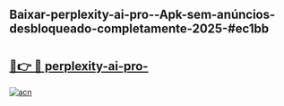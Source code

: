 ## Baixar-perplexity-ai-pro--Apk-sem-anúncios-desbloqueado-completamente-2025-#ec1bb

# <h2><a href="https://ainizakaria.my?title=perplexity-ai-pro-&ref=22M">🔗👉 🔴 perplexity-ai-pro-</a></h2>

[![acn](https://github.com/user-attachments/assets/0f9c940e-d8b0-45ae-aac7-cd30a18b3e1c)](https://ainizakaria.my?title=perplexity-ai-pro-&ref=22M)

